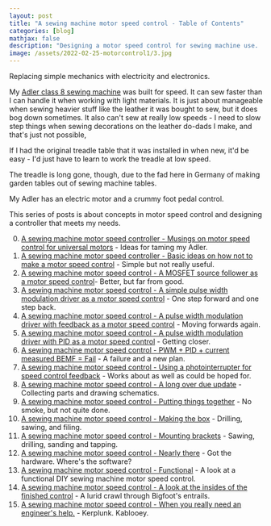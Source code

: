 ```yaml
---
layout: post
title: "A sewing machine motor speed control - Table of Contents"
categories: [blog]
mathjax: false
description: "Designing a motor speed control for sewing machine use.  From concept to finished device."
image: /assets/2022-02-25-motorcontrol1/3.jpg
---
```

Replacing simple mechanics with electricity and electronics.


My [Adler class 8 sewing machine]() was built for speed.  It can sew faster than I can handle it when working with light materials.  It is just about manageable when sewing heavier stuff like the leather it was bought to sew, but it does bog down sometimes.  It also can't sew at really low speeds - I need to slow step things when sewing decorations on the leather do-dads I make, and that's just not possible,

If I had the original treadle table that it was installed in when new, it'd be easy - I'd just have to learn to work the treadle at low speed.

The treadle is long gone, though, due to the fad here in Germany of making garden tables out of sewing machine tables.

My Adler has an electric motor and a crummy foot pedal control.

This series of posts is about concepts in motor speed control and designing a controller that meets my needs.

0. [A sewing machine motor speed controller - Musings on motor speed control for universal motors](motorcontrol) - Ideas for taming my Adler.
1. [A sewing machine motor speed controller - Basic ideas on how not to make a motor speed control](motorcontrol1) - Simple but not really useful.
2. [A sewing machine motor speed control - A MOSFET source follower as a motor speed control](motorcontrol2)- Better, but far from good.
3. [A sewing machine motor speed control - A simple pulse width modulation driver as a motor speed control](motorcontrol3) - One step forward and one step back.
4. [A sewing machine motor speed control - A pulse width modulation driver with feedback as a motor speed control](motorcontrol4) - Moving forwards again. 
5. [A sewing machine motor speed control - A pulse width modulation driver with PID as a motor speed control](motorcontrol5) - Getting closer.
6. [A sewing machine motor speed control - PWM + PID + current measured BEMF = Fail](motorcontrol6) - A failure and a new plan.
7. [A sewing machine motor speed control - Using a photointerrupter for speed control feedback](motorcontrol7) - Works about as well as could be hoped for.
8. [A sewing machine motor speed control - A long over due update](motorcontrol8) - Collecting parts and drawing schematics.
9. [A sewing machine motor speed control - Putting things together](motorcontrol9) - No smoke, but not quite done.
10. [A sewing machine motor speed control - Making the box](motorcontrol10) - Drilling, sawing, and filing.
11. [A sewing machine motor speed control - Mounting brackets](motorcontrol11) - Sawing, drilling, sanding and tapping.
12. [A sewing machine motor speed control - Nearly there](motorcontrol12) - Got the hardware. Where's the software?
13. [A sewing machine motor speed control - Functional](motorcontrol13) - A look at a functional DIY sewing machine motor speed control.
14. [A sewing machine motor speed control - A look at the insides of the finished control](motorcontrol14) - A lurid crawl through Bigfoot's entrails.
15. [A sewing machine motor speed control - When you really need an engineer's help.](motorcontrol16) - Kerplunk.  Kablooey.
